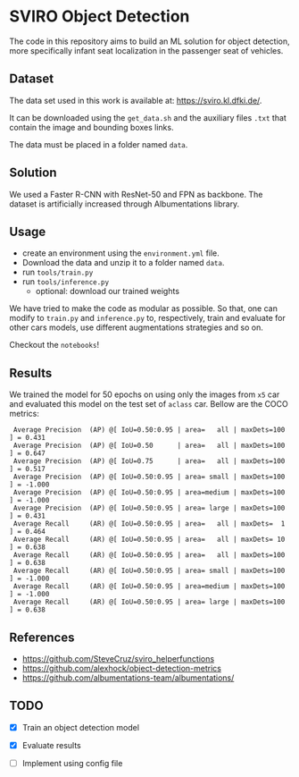 # SVIRO Object Detection

The code in this repository aims to build an ML solution for object detection, more specifically infant seat localization in the passenger seat of vehicles.

## Dataset
The data set used in this work is available at: https://sviro.kl.dfki.de/.

It can be downloaded using the `get_data.sh` and the auxiliary files `.txt` that contain the image and bounding boxes links.

The data must be placed in a folder named `data`.

## Solution

We used a Faster R-CNN with ResNet-50 and FPN as backbone.
The dataset is artificially increased through Albumentations library.

## Usage

- create an environment using the `environment.yml` file.
- Download the data and unzip it to a folder named `data`.
- run `tools/train.py`
- run `tools/inference.py`
  - optional: download our trained weights

We have tried to make the code as modular as possible. So that, one can modify to `train.py` and `inference.py` to, respectively, train and evaluate for other cars models, use different augmentations strategies and so on.

Checkout the `notebooks`!


## Results

We trained the model for 50 epochs on using only the images from `x5` car and evaluated this model on the test set of `aclass` car. Bellow are the COCO metrics:

```
 Average Precision  (AP) @[ IoU=0.50:0.95 | area=   all | maxDets=100 ] = 0.431
 Average Precision  (AP) @[ IoU=0.50      | area=   all | maxDets=100 ] = 0.647
 Average Precision  (AP) @[ IoU=0.75      | area=   all | maxDets=100 ] = 0.517
 Average Precision  (AP) @[ IoU=0.50:0.95 | area= small | maxDets=100 ] = -1.000
 Average Precision  (AP) @[ IoU=0.50:0.95 | area=medium | maxDets=100 ] = -1.000
 Average Precision  (AP) @[ IoU=0.50:0.95 | area= large | maxDets=100 ] = 0.431
 Average Recall     (AR) @[ IoU=0.50:0.95 | area=   all | maxDets=  1 ] = 0.464
 Average Recall     (AR) @[ IoU=0.50:0.95 | area=   all | maxDets= 10 ] = 0.638
 Average Recall     (AR) @[ IoU=0.50:0.95 | area=   all | maxDets=100 ] = 0.638
 Average Recall     (AR) @[ IoU=0.50:0.95 | area= small | maxDets=100 ] = -1.000
 Average Recall     (AR) @[ IoU=0.50:0.95 | area=medium | maxDets=100 ] = -1.000
 Average Recall     (AR) @[ IoU=0.50:0.95 | area= large | maxDets=100 ] = 0.638
```

## References
- https://github.com/SteveCruz/sviro_helperfunctions
- https://github.com/alexhock/object-detection-metrics
- https://github.com/albumentations-team/albumentations/

## TODO
- [x] Train an object detection model
- [x] Evaluate results
- [ ] Implement using config file

